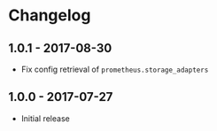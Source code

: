 # Changelog

## 1.0.1 - 2017-08-30

* Fix config retrieval of `prometheus.storage_adapters`

## 1.0.0 - 2017-07-27

* Initial release
